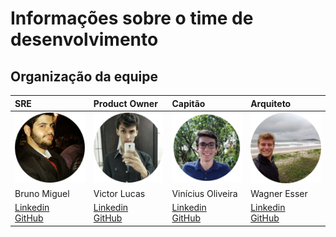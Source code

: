 # Informações sobre o time de desenvolvimento

## Organização da equipe
|SRE|Product Owner|Capitão|Arquiteto|
| :--- | :--- | :--- | :--- |
|![bruno](https://github.com/academiadev-jlle/wiki/blob/master/.gitbook/assets/bumblebee-bruno-sre.png)|![victor](https://github.com/academiadev-jlle/wiki/blob/master/.gitbook/assets/bumblebee-victor-po.png)|![vinicius](https://github.com/academiadev-jlle/wiki/blob/master/.gitbook/assets/vinicius.png)|![wagner](https://github.com/academiadev-jlle/wiki/blob/master/.gitbook/assets/bumblebee-wagner-arquiteto.png)|
|Bruno Miguel|Victor Lucas|Vinícius Oliveira|Wagner Esser|
|[Linkedin](https://www.linkedin.com/in/bruno-m-morais/) <br/>[GitHub](https://github.com/bmorais21) |[Linkedin](https://www.linkedin.com/in/bruno-m-morais/) <br/>[GitHub](https://github.com/bmorais21) |[Linkedin](https://www.linkedin.com/in/lucas-mafra-61305711b/) <br/>[GitHub](https://github.com/victormafra) |[Linkedin](https://www.linkedin.com/in/wagneresser/) </br>[GitHub](https://github.com/WagnerEsser)|
